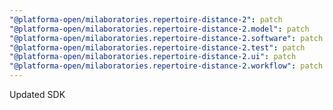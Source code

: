 ```yaml
---
"@platforma-open/milaboratories.repertoire-distance-2": patch
"@platforma-open/milaboratories.repertoire-distance-2.model": patch
"@platforma-open/milaboratories.repertoire-distance-2.software": patch
"@platforma-open/milaboratories.repertoire-distance-2.test": patch
"@platforma-open/milaboratories.repertoire-distance-2.ui": patch
"@platforma-open/milaboratories.repertoire-distance-2.workflow": patch
---
```


Updated SDK
